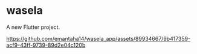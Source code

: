 # wasela

A new Flutter project.

https://github.com/emantaha14/wasela_app/assets/89934667/9b417359-acf9-43ff-9739-89d2e04c120b

